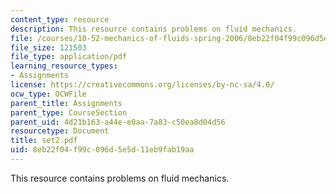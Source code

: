 ```yaml
---
content_type: resource
description: This resource contains problems on fluid mechanics.
file: /courses/10-52-mechanics-of-fluids-spring-2006/8eb22f04f99c096d5e5d11eb9fab19aa_set2.pdf
file_size: 121503
file_type: application/pdf
learning_resource_types:
- Assignments
license: https://creativecommons.org/licenses/by-nc-sa/4.0/
ocw_type: OCWFile
parent_title: Assignments
parent_type: CourseSection
parent_uid: 4d21b163-a44e-e0aa-7a83-c50ea8d04d56
resourcetype: Document
title: set2.pdf
uid: 8eb22f04-f99c-096d-5e5d-11eb9fab19aa
---
```

This resource contains problems on fluid mechanics.